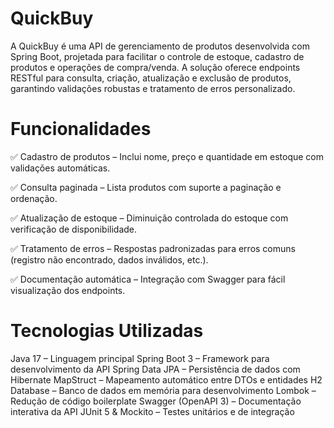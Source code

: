 # QuickBuy
A QuickBuy é uma API de gerenciamento de produtos desenvolvida com Spring Boot, projetada para facilitar o controle de estoque, cadastro de produtos e operações de compra/venda. A solução oferece endpoints RESTful para consulta, criação, atualização e exclusão de produtos, garantindo validações robustas e tratamento de erros personalizado.

# Funcionalidades
✅ Cadastro de produtos – Inclui nome, preço e quantidade em estoque com validações automáticas.

✅ Consulta paginada – Lista produtos com suporte a paginação e ordenação.

✅ Atualização de estoque – Diminuição controlada do estoque com verificação de disponibilidade.

✅ Tratamento de erros – Respostas padronizadas para erros comuns (registro não encontrado, dados inválidos, etc.).

✅ Documentação automática – Integração com Swagger para fácil visualização dos endpoints.

# Tecnologias Utilizadas
Java 17 – Linguagem principal
Spring Boot 3 – Framework para desenvolvimento da API
Spring Data JPA – Persistência de dados com Hibernate
MapStruct – Mapeamento automático entre DTOs e entidades
H2 Database – Banco de dados em memória para desenvolvimento
Lombok – Redução de código boilerplate
Swagger (OpenAPI 3) – Documentação interativa da API
JUnit 5 & Mockito – Testes unitários e de integração

